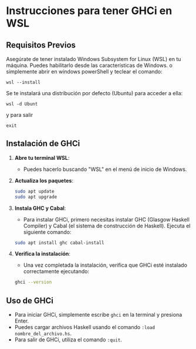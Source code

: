 # Instrucciones para tener GHCi en WSL

## Requisitos Previos
Asegúrate de tener instalado Windows Subsystem for Linux (WSL) en tu máquina. Puedes habilitarlo desde las características de Windows.
o simplemente abrir en windows powerShell y teclear el comando:

   `wsl --install`

Se te instalará una distribución por defecto (Ubuntu) para acceder a ella:

   `wsl -d Ubunt`

y para salir 

   `exit`

## Instalación de GHCi

1. **Abre tu terminal WSL**:
   - Puedes hacerlo buscando "WSL" en el menú de inicio de Windows.

2. **Actualiza los paquetes**:
   ```bash
   sudo apt update
   sudo apt upgrade
   ```

3. **Instala GHC y Cabal**:
   - Para instalar GHCi, primero necesitas instalar GHC (Glasgow Haskell Compiler) y Cabal (el sistema de construcción de Haskell). Ejecuta el siguiente comando:
   ```bash
   sudo apt install ghc cabal-install
   ```

4. **Verifica la instalación**:
   - Una vez completada la instalación, verifica que GHCi esté instalado correctamente ejecutando:
   ```bash
   ghci --version
   ```

## Uso de GHCi

- Para iniciar GHCi, simplemente escribe `ghci` en la terminal y presiona Enter.
- Puedes cargar archivos Haskell usando el comando `:load nombre_del_archivo.hs`.
- Para salir de GHCi, utiliza el comando `:quit`.


